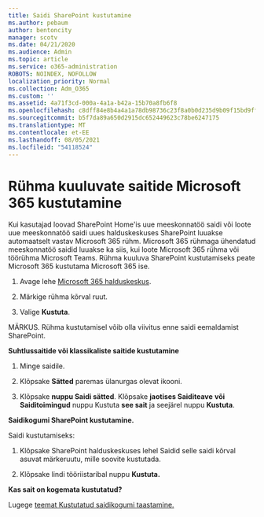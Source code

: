 ```yaml
---
title: Saidi SharePoint kustutamine
ms.author: pebaum
author: bentoncity
manager: scotv
ms.date: 04/21/2020
ms.audience: Admin
ms.topic: article
ms.service: o365-administration
ROBOTS: NOINDEX, NOFOLLOW
localization_priority: Normal
ms.collection: Adm_O365
ms.custom: ''
ms.assetid: 4a71f3cd-000a-4a1a-b42a-15b70a8fb6f8
ms.openlocfilehash: c8dff84e8b4a4a1a78db98736c23f8a0b0d235d9b09f15bd9ff770785badb4f2
ms.sourcegitcommit: b5f7da89a650d2915dc652449623c78be6247175
ms.translationtype: MT
ms.contentlocale: et-EE
ms.lasthandoff: 08/05/2021
ms.locfileid: "54118524"
---
```

# <a name="delete-sites-that-belong-to-a-microsoft-365-group"></a>Rühma kuuluvate saitide Microsoft 365 kustutamine

Kui kasutajad loovad SharePoint Home'is uue meeskonnatöö saidi või loote uue meeskonnatöö saidi uues halduskeskuses SharePoint luuakse automaatselt vastav Microsoft 365 rühm. Microsoft 365 rühmaga ühendatud meeskonnatöö saidid luuakse ka siis, kui loote Microsoft 365 rühma või töörühma Microsoft Teams. Rühma kuuluva SharePoint kustutamiseks peate Microsoft 365 kustutama Microsoft 365 ise. 
  
1. Avage lehe [Microsoft 365 halduskeskus](https://portal.office.com/adminportal/home#/groups).
    
2. Märkige rühma kõrval ruut.
    
3. Valige **Kustuta**.
    
MÄRKUS. Rühma kustutamisel võib olla viivitus enne saidi eemaldamist SharePoint.
  
**Suhtlussaitide või klassikaliste saitide kustutamine**

1. Minge saidile.
  
2. Klõpsake **Sätted** paremas ülanurgas olevat ikooni. 
  
3. Klõpsake **nuppu Saidi sätted**. Klõpsake **jaotises Saiditeave** **või Saiditoimingud** nuppu Kustuta **see sait** ja seejärel nuppu **Kustuta**.
  
**Saidikogumi SharePoint kustutamine.**

Saidi kustutamiseks:
  
1. Klõpsake SharePoint halduskeskuses lehel Saidid selle saidi  kõrval asuvat märkeruutu, mille soovite kustutada. 
    
2. Klõpsake lindi tööriistaribal nuppu **Kustuta.**
    
**Kas sait on kogemata kustutatud?**

Lugege [teemat Kustutatud saidikogumi taastamine.](https://go.microsoft.com/fwlink/?linkid=867660)
  

